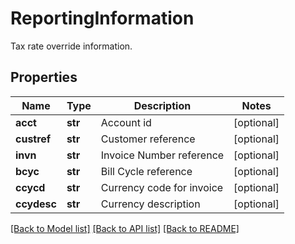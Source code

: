 # ReportingInformation

Tax rate override information.
## Properties
Name | Type | Description | Notes
------------ | ------------- | ------------- | -------------
**acct** | **str** | Account id | [optional] 
**custref** | **str** | Customer reference | [optional] 
**invn** | **str** | Invoice Number reference | [optional] 
**bcyc** | **str** | Bill Cycle reference | [optional] 
**ccycd** | **str** | Currency code for invoice | [optional] 
**ccydesc** | **str** | Currency description | [optional] 

[[Back to Model list]](../README.md#documentation-for-models) [[Back to API list]](../README.md#documentation-for-api-endpoints) [[Back to README]](../README.md)


